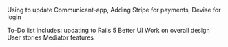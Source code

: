 Using to update Communicant-app, 
Adding Stripe for payments,
Devise for login

To-Do list includes: 
updating to Rails 5
Better UI
Work on overall design
User stories
Mediator features
